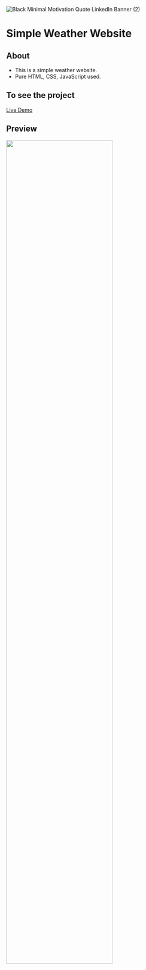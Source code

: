 ![Black Minimal Motivation Quote LinkedIn Banner (2)](https://user-images.githubusercontent.com/90236635/232291203-4d6bed99-30e5-4837-96b6-98bbbef053d3.png)

# Simple Weather Website

## About
 - This is a simple weather website.
 -  Pure HTML, CSS, JavaScript used.
 
 ## To see the project
[Live Demo](https://simple-weather-website.netlify.app/)

## Preview

<img src="https://user-images.githubusercontent.com/90236635/178144287-2d0c35f4-0b40-4b2c-bdfe-d874777eb87b.png" width="75%">

